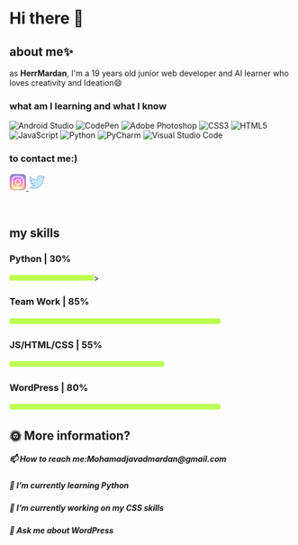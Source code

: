 # Hi there 👋
<h2>
  about me✨
  </h2>
  <p> as <strong>HerrMardan</strong>, I'm a 19 years old junior web developer and AI learner who loves creativity and Ideation😄 </p>

<h3>what am I learning and what I know</h3>

![Android Studio](https://img.shields.io/badge/Android%20Studio-3DDC84.svg?style=for-the-badge&logo=android-studio&logoColor=white) ![CodePen](https://img.shields.io/badge/CodePen-white?style=for-the-badge&logo=codepen&logoColor=black) ![Adobe Photoshop](https://img.shields.io/badge/adobe%20photoshop-%2331A8FF.svg?style=for-the-badge&logo=adobe%20photoshop&logoColor=white) ![CSS3](https://img.shields.io/badge/css3-%231572B6.svg?style=for-the-badge&logo=css3&logoColor=white) ![HTML5](https://img.shields.io/badge/html5-%23E34F26.svg?style=for-the-badge&logo=html5&logoColor=white) ![JavaScript](https://img.shields.io/badge/javascript-%23323330.svg?style=for-the-badge&logo=javascript&logoColor=%23F7DF1E) ![Python](https://img.shields.io/badge/python-3670A0?style=for-the-badge&logo=python&logoColor=ffdd54) ![PyCharm](https://img.shields.io/badge/pycharm-143?style=for-the-badge&logo=pycharm&logoColor=black&color=black&labelColor=green) ![Visual Studio Code](https://img.shields.io/badge/Visual%20Studio%20Code-0078d7.svg?style=for-the-badge&logo=visual-studio-code&logoColor=white)



<h3>to contact me:)</h3>
<p align = "left">
 <a href="https://instagram.com/javad-mrdan">
    <img src="https://github.com/imrrobat/imrrobat/blob/main/images/instagram.png?raw=true" alt="github.com/HerrMardan">
</a>
  <a href="">
    <img src="https://github.com/imrrobat/imrrobat/blob/main/images/twitter.png?raw=true" margin-left = "10px">
  </a>
  </p>
  <br>
  <h2>my skills</h2>
  <h3> Python | 30% </h3> ><img align="left" src="https://raw.githubusercontent.com/imrrobat/imrrobat/main/images/bar.png" width="150px" height="16px">
  <br>
  <h3> Team Work | 85% </h3><img align="left" src="https://raw.githubusercontent.com/imrrobat/imrrobat/main/images/bar.png" width="375px" height="16px">
  <br>
  <h3> JS/HTML/CSS | 55% </h3><img align="left" src="https://raw.githubusercontent.com/imrrobat/imrrobat/main/images/bar.png" width="275px" height="16px">
  <br>
  <h3 >WordPress | 80% </h3><img align="left" src="https://raw.githubusercontent.com/imrrobat/imrrobat/main/images/bar.png" width="375px" height="16px">
  <br>
  <h2>🌞 More information? </h2>
<h5>📫 How to reach me:Mohamadjavadmardan@gmail.com</h5>
<h5>🌱 I’m currently learning Python</h5>
<h5>🔭 I’m currently working on my CSS skills</h5>
<h5>💬 Ask me about WordPress</p></h5>

